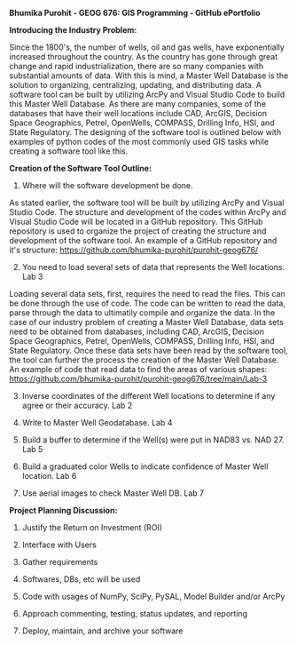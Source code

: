 **Bhumika Purohit - GEOG 676: GIS Programming - GitHub ePortfolio**



**Introducing the Industry Problem:**



Since the 1800's, the number of wells, oil and gas wells, have exponentially increased throughout the country. As the country has gone through great change and rapid industrialization, there are so many companies with substantial amounts of data. With this is mind, a Master Well Database is the solution to organizing, centralizing, updating, and distributing data. A software tool can be built by utilizing ArcPy and Visual Studio Code to build this Master Well Database. As there are many companies, some of the databases that have their well locations include CAD, ArcGIS, Decision Space Geographics, Petrel, OpenWells, COMPASS, Drilling Info, HSI, and State Regulatory. The designing of the software tool is outlined below with examples of python codes of the most commonly used GIS tasks while creating a software tool like this.






**Creation of the Software Tool Outline:**



1. Where will the software development be done.



As stated earlier, the software tool will be built by utilizing ArcPy and Visual Studio Code. The structure and development of the codes within ArcPy and Visual Studio Code will be located in a GitHub repository. This GitHub repository is used to organize the project of creating the structure and development of the software tool. An example of a GitHub repository and it's structure: https://github.com/bhumika-purohit/purohit-geog676/






2. You need to load several sets of data that represents the Well locations. Lab 3



Loading several data sets, first, requires the need to read the files. This can be done through the use of code. The code can be written to read the data, parse through the data to ultimatily compile and organize the data. In the case of our industry problem of creating a Master Well Database, data sets need to be obtained from databases, including CAD, ArcGIS, Decision Space Geographics, Petrel, OpenWells, COMPASS, Drilling Info, HSI, and State Regulatory. Once these data sets have been read by the software tool, the tool can further the process the creation of the Master Well Database. An example of code that read data to find the areas of various shapes: https://github.com/bhumika-purohit/purohit-geog676/tree/main/Lab-3



3. Inverse coordinates of the different Well locations to determine if any agree or their accuracy. Lab 2



4. Write to Master Well Geodatabase. Lab 4



5. Build a buffer to determine if the Well(s) were put in NAD83 vs. NAD 27. Lab 5



6. Build a graduated color Wells to indicate confidence of Master Well location. Lab 6



7. Use aerial images to check Master Well DB. Lab 7






**Project Planning Discussion:**



1. Justify the Return on Investment (ROI)



2. Interface with Users



3. Gather requirements



4. Softwares, DBs, etc will be used



5. Code with usages of NumPy, SciPy, PySAL, Model Builder and/or ArcPy



6. Approach commenting, testing, status updates, and reporting



7. Deploy, maintain, and archive your software


